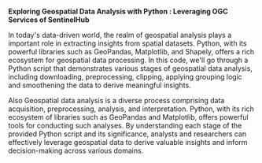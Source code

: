 **Exploring Geospatial Data Analysis with Python : Leveraging OGC Services of SentinelHub**

In today's data-driven world, the realm of geospatial analysis plays a important role in extracting insights from spatial datasets. Python, with its powerful libraries such as GeoPandas, Matplotlib, and Shapely, offers a rich ecosystem for geospatial data processing. In this code, we'll go through a Python script that demonstrates various stages of geospatial data analysis, including downloading, preprocessing, clipping, applying grouping logic and smoothening the data to derive meaningful insights.

Also Geospatial data analysis is a diverse process comprising data acquisition, preprocessing, analysis, and interpretation. Python, with its rich ecosystem of libraries such as GeoPandas and Matplotlib, offers powerful tools for conducting such analyses. By understanding each stage of the provided Python script and its significance, analysts and researchers can effectively leverage geospatial data to derive valuable insights and inform decision-making across various domains.
